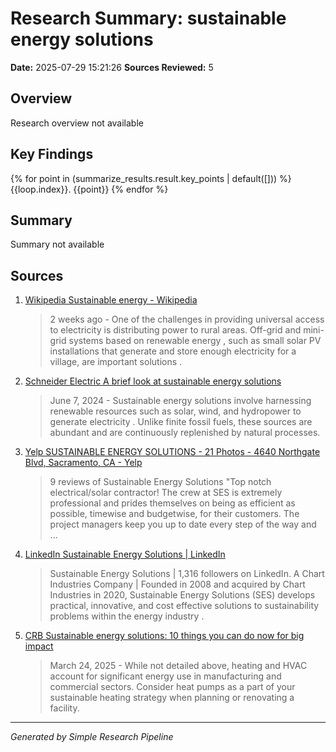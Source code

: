 # Research Summary: sustainable energy solutions

**Date:** 2025-07-29 15:21:26
**Sources Reviewed:** 5

## Overview

Research overview not available

## Key Findings

{% for point in (summarize_results.result.key_points | default([])) %}
{{loop.index}}. {{point}}
{% endfor %}

## Summary

Summary not available

## Sources


1. [Wikipedia Sustainable energy - Wikipedia](https://en.wikipedia.org/wiki/Sustainable_energy)
   > 2 weeks ago - One of the challenges in providing universal access to electricity is distributing power to rural areas. Off-grid and mini-grid systems based on renewable energy , such as small solar PV installations that generate and store enough electricity for a village, are important solutions .

2. [Schneider Electric A brief look at sustainable energy solutions](https://blog.se.com/sustainability/2023/03/01/a-brief-look-at-sustainable-energy-solutions/)
   > June 7, 2024 - Sustainable energy solutions involve harnessing renewable resources such as solar, wind, and hydropower to generate electricity . Unlike finite fossil fuels, these sources are abundant and are continuously replenished by natural processes.

3. [Yelp SUSTAINABLE ENERGY SOLUTIONS - 21 Photos - 4640 Northgate Blvd, Sacramento, CA - Yelp](https://www.yelp.com/biz/sustainable-energy-solutions-sacramento-2)
   > 9 reviews of Sustainable Energy Solutions "Top notch electrical/solar contractor! The crew at SES is extremely professional and prides themselves on being as efficient as possible, timewise and budgetwise, for their customers. The project managers keep you up to date every step of the way and ...

4. [LinkedIn Sustainable Energy Solutions | LinkedIn](https://www.linkedin.com/company/sustainable-energy-solutions-llc_2)
   > Sustainable Energy Solutions | 1,316 followers on LinkedIn. A Chart Industries Company | Founded in 2008 and acquired by Chart Industries in 2020, Sustainable Energy Solutions (SES) develops practical, innovative, and cost effective solutions to sustainability problems within the energy industry .

5. [CRB Sustainable energy solutions: 10 things you can do now for big impact](https://www.crbgroup.com/insights/sustainable-energy-solutions)
   > March 24, 2025 - While not detailed above, heating and HVAC account for significant energy use in manufacturing and commercial sectors. Consider heat pumps as a part of your sustainable heating strategy when planning or renovating a facility.


---
*Generated by Simple Research Pipeline*
